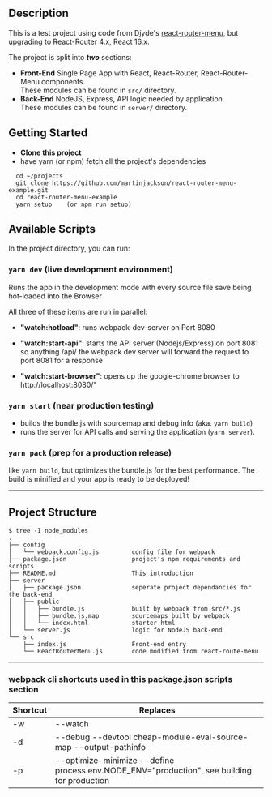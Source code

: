 
## Description

This is a test project using code from Djyde's [react-router-menu](https://github.com/djyde/react-router-menu), but
upgrading to React-Router 4.x, React 16.x.

The project is split into **_two_** sections:
- **Front-End** Single Page App with React, React-Router, React-Router-Menu components.  <br/>These modules can be found in `src/` directory.
- **Back-End** NodeJS, Express, API logic needed by application.  <br/>These modules can be found in `server/` directory.

## Getting Started

- __Clone this project__
- have yarn (or npm) fetch all the project's dependencies

```
  cd ~/projects
  git clone https://github.com/martinjackson/react-router-menu-example.git
  cd react-router-menu-example
  yarn setup    (or npm run setup)
```

## Available Scripts

In the project directory, you can run:

### `yarn dev`   (live development environment)
Runs the app in the development mode with every source file save being hot-loaded into the Browser

All three of these items are run in parallel:
- **"watch:hotload"**:
   runs webpack-dev-server on Port 8080

- **"watch:start-api"**:
   starts the API server (Nodejs/Express) on port 8081
   so anything /api/ the webpack dev server will forward the request to port 8081 for a response

- **"watch:start-browser"**:
   opens up the google-chrome browser to http://localhost:8080/"

### `yarn start`   (near production testing)
- builds the bundle.js with sourcemap and debug info (aka. `yarn build`)
- runs the server for API calls and serving the application (`yarn server`).


### `yarn pack` (prep for a production release)

like `yarn build`, but optimizes the bundle.js for the best performance.  The build is minified and your app is ready to be deployed!

----------------

## Project Structure

```
$ tree -I node_modules
.
├── config
│   └── webpack.config.js         config file for webpack
├── package.json                  project's npm requirements and scripts
├── README.md                     This introduction
├── server
│   ├── package.json              seperate project dependancies for the back-end
│   ├── public
│   │   ├── bundle.js             built by webpack from src/*.js
│   │   ├── bundle.js.map         sourcemaps built by webpack   
│   │   └── index.html            starter html
│   └── server.js                 logic for NodeJS back-end
└── src
    ├── index.js                  Front-end entry
    └── ReactRouterMenu.js        code modified from react-route-menu

```


----------------

### webpack cli shortcuts used in this package.json scripts section

| Shortcut    | Replaces                         |
| ----------- | -------------------------------- |
| -w          | --watch                          |
| -d          | --debug --devtool cheap-module-eval-source-map --output-pathinfo |
| -p          | 	--optimize-minimize --define process.env.NODE_ENV="production", see building for production |
